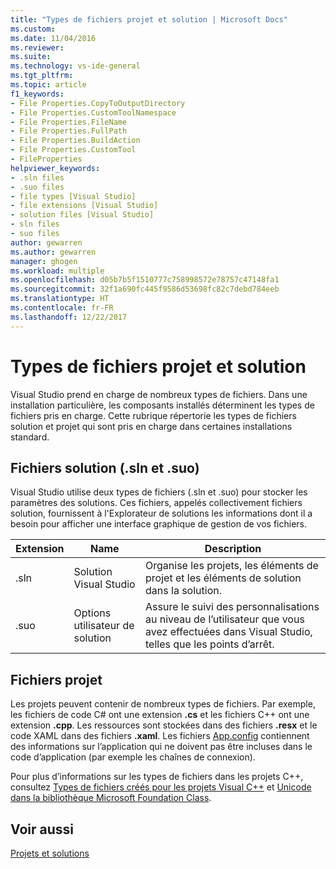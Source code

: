 ```yaml
---
title: "Types de fichiers projet et solution | Microsoft Docs"
ms.custom: 
ms.date: 11/04/2016
ms.reviewer: 
ms.suite: 
ms.technology: vs-ide-general
ms.tgt_pltfrm: 
ms.topic: article
f1_keywords:
- File Properties.CopyToOutputDirectory
- File Properties.CustomToolNamespace
- File Properties.FileName
- File Properties.FullPath
- File Properties.BuildAction
- File Properties.CustomTool
- FileProperties
helpviewer_keywords:
- .sln files
- .suo files
- file types [Visual Studio]
- file extensions [Visual Studio]
- solution files [Visual Studio]
- sln files
- suo files
author: gewarren
ms.author: gewarren
manager: ghogen
ms.workload: multiple
ms.openlocfilehash: d05b7b5f1510777c758998572e78757c47148fa1
ms.sourcegitcommit: 32f1a690fc445f9586d53698fc82c7debd784eeb
ms.translationtype: HT
ms.contentlocale: fr-FR
ms.lasthandoff: 12/22/2017
---
```

# <a name="project-and-solution-file-types"></a>Types de fichiers projet et solution

Visual Studio prend en charge de nombreux types de fichiers. Dans une installation particulière, les composants installés déterminent les types de fichiers pris en charge. Cette rubrique répertorie les types de fichiers solution et projet qui sont pris en charge dans certaines installations standard.

## <a name="solution-files-sln-and-suo"></a>Fichiers solution (.sln et .suo)

Visual Studio utilise deux types de fichiers (.sln et .suo) pour stocker les paramètres des solutions. Ces fichiers, appelés collectivement fichiers solution, fournissent à l'Explorateur de solutions les informations dont il a besoin pour afficher une interface graphique de gestion de vos fichiers.

|Extension|Name|Description|
|---------------|----------|-----------------|
|.sln|Solution Visual Studio|Organise les projets, les éléments de projet et les éléments de solution dans la solution.|
|.suo|Options utilisateur de solution|Assure le suivi des personnalisations au niveau de l’utilisateur que vous avez effectuées dans Visual Studio, telles que les points d’arrêt.|

## <a name="project-files"></a>Fichiers projet

Les projets peuvent contenir de nombreux types de fichiers. Par exemple, les fichiers de code C# ont une extension **.cs** et les fichiers C++ ont une extension **.cpp**. Les ressources sont stockées dans des fichiers **.resx** et le code XAML dans des fichiers **.xaml**. Les fichiers [App.config](../../ide/managing-application-settings-dotnet.md) contiennent des informations sur l’application qui ne doivent pas être incluses dans le code d’application (par exemple les chaînes de connexion).

Pour plus d’informations sur les types de fichiers dans les projets C++, consultez [Types de fichiers créés pour les projets Visual C++](/cpp/ide/file-types-created-for-visual-cpp-projects) et [Unicode dans la bibliothèque Microsoft Foundation Class](/cpp/mfc/unicode-in-mfc).

## <a name="see-also"></a>Voir aussi

[Projets et solutions](../../ide/solutions-and-projects-in-visual-studio.md)